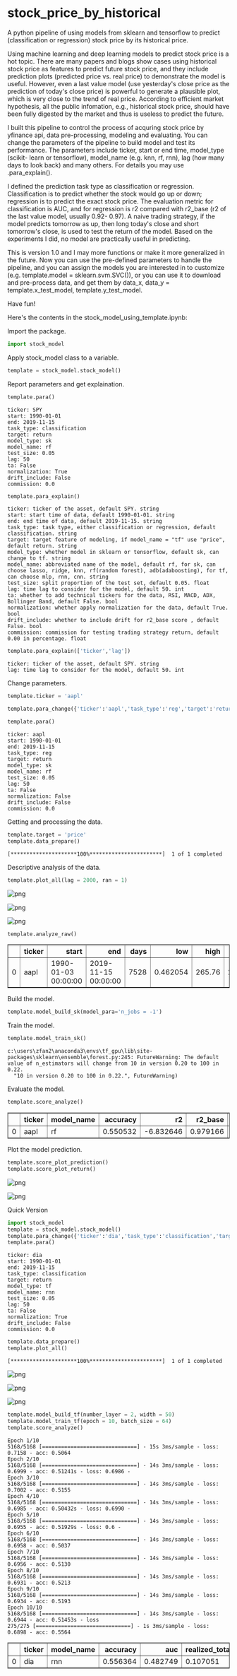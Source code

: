 # stock_price_by_historical
A python pipeline of using models from sklearn and tensorflow to predict (classification or regression) stock price by its historical price.

Using machine learning and deep learning models to predict stock price is a hot topic. There are many papers and blogs show cases using historical stock price as features to predict future stock price, and they include prediction plots (predicted price vs. real price) to demonstrate the model is useful. However, even a last value model (use yesterday's close price as the prediction of today's close price) is powerful to generate a plausible plot, which is very close to the trend of real price. According to efficient market hypothesis, all the public infomation, e.g., historical stock price, should have been fully digested by the market and thus is useless to predict the future.

I built this pipeline to control the process of acquring stock price by yfinance api, data pre-processing, modeling and evaluating. You can change the parameters of the pipeline to build model and test its performance. The parameters include ticker, start or end time, model_type (scikit- learn or tensorflow), model_name (e.g. knn, rf, rnn), lag (how many days to look back) and many others. For details you may use .para_explain().

I defined the prediction task type as classification or regression. Classification is to predict whether the stock would go up or down; regression is to predict the exact stock price. The evaluation metric for classification is AUC, and for regression is r2 compared with r2_base (r2 of the last value model, usually 0.92- 0.97). A naive trading strategy, if the model predicts tomorrow as up, then long today's close and short tomorrow's close, is used to test the return of the model. Based on the experiments I did, no model are practically useful in predicting.

This is version 1.0 and I may more functions or make it more generalized in the future. Now you can use the pre-defined parameters to handle the pipeline, and you can assign the models you are interested in to customize (e.g. template.model = sklearn.svm.SVC()), or you can use it to download and pre-process data, and get them by data_x, data_y = template.x_test_model, template.y_test_model.

Have fun!

Here's the contents in the stock_model_using_template.ipynb:

Import the package.


```python
import stock_model
```

Apply stock_model class to a variable.


```python
template = stock_model.stock_model()
```

Report parameters and get explaination.


```python
template.para()
```

    ticker: SPY
    start: 1990-01-01
    end: 2019-11-15
    task_type: classification
    target: return
    model_type: sk
    model_name: rf
    test_size: 0.05
    lag: 50
    ta: False
    normalization: True
    drift_include: False
    commission: 0.0
    


```python
template.para_explain()
```

    ticker: ticker of the asset, default SPY. string
    start: start time of data, default 1990-01-01. string
    end: end time of data, default 2019-11-15. string
    task_type: task type, either classification or regression, default classification. string
    target: target feature of modeling, if model_name = "tf" use "price", default return. string
    model_type: whether model in sklearn or tensorflow, default sk, can change to tf. string
    model_name: abbreviated name of the model, default rf, for sk, can choose lasso, ridge, knn, rf(random forest), adb(adaboosting), for tf, can choose mlp, rnn, cnn. string
    test_size: split proportion of the test set, default 0.05. float
    lag: time lag to consider for the model, default 50. int
    ta: whether to add technical tickers for the data, RSI, MACD, ADX, Bollinger Band, default False. bool
    normalization: whether apply normalization for the data, default True. bool
    drift_include: whether to include drift for r2_base score , default False. bool
    commission: commission for testing trading strategy return, default 0.00 in percentage. float
    


```python
template.para_explain(['ticker','lag'])
```

    ticker: ticker of the asset, default SPY. string
    lag: time lag to consider for the model, default 50. int
    

Change parameters.


```python
template.ticker = 'aapl'
```


```python
template.para_change({'ticker':'aapl','task_type':'reg','target':'return','normalization':False})
```


```python
template.para()
```

    ticker: aapl
    start: 1990-01-01
    end: 2019-11-15
    task_type: reg
    target: return
    model_type: sk
    model_name: rf
    test_size: 0.05
    lag: 50
    ta: False
    normalization: False
    drift_include: False
    commission: 0.0
    

Getting and processing the data.


```python
template.target = 'price'
template.data_prepare()
```

    [*********************100%***********************]  1 of 1 completed
    

Descriptive analysis of the data.


```python
template.plot_all(lag = 2000, ran = 1)
```


![png](using_template_picutres/output_15_0.png)



![png](using_template_picutres/output_15_1.png)



![png](using_template_picutres/output_15_2.png)



```python
template.analyze_raw()
```




<div>
<table border="1" class="dataframe">
  <thead>
    <tr style="text-align: right;">
      <th></th>
      <th>ticker</th>
      <th>start</th>
      <th>end</th>
      <th>days</th>
      <th>low</th>
      <th>high</th>
      <th>now</th>
      <th>annual_return</th>
      <th>total_return</th>
    </tr>
  </thead>
  <tbody>
    <tr>
      <td>0</td>
      <td>aapl</td>
      <td>1990-01-03 00:00:00</td>
      <td>2019-11-15 00:00:00</td>
      <td>7528</td>
      <td>0.462054</td>
      <td>265.76</td>
      <td>265.76</td>
      <td>0.193219</td>
      <td>195.823</td>
    </tr>
  </tbody>
</table>
</div>



Build the model.


```python
template.model_build_sk(model_para='n_jobs = -1')
```

Train the model.


```python
template.model_train_sk()
```

    c:\users\zfan2\anaconda3\envs\tf_gpu\lib\site-packages\sklearn\ensemble\forest.py:245: FutureWarning: The default value of n_estimators will change from 10 in version 0.20 to 100 in 0.22.
      "10 in version 0.20 to 100 in 0.22.", FutureWarning)
    

Evaluate the model.


```python
template.score_analyze()
```




<div>
<table border="1" class="dataframe">
  <thead>
    <tr style="text-align: right;">
      <th></th>
      <th>ticker</th>
      <th>model_name</th>
      <th>accuracy</th>
      <th>r2</th>
      <th>r2_base</th>
      <th>realized_total_return</th>
      <th>total_return</th>
      <th>annual_return</th>
    </tr>
  </thead>
  <tbody>
    <tr>
      <td>0</td>
      <td>aapl</td>
      <td>rf</td>
      <td>0.550532</td>
      <td>-6.832646</td>
      <td>0.979166</td>
      <td>0.413617</td>
      <td>0.416405</td>
      <td>0.261999</td>
    </tr>
  </tbody>
</table>
</div>



Plot the model prediction.


```python
template.score_plot_prediction()
template.score_plot_return()
```


![png](using_template_picutres/output_24_0.png)



![png](using_template_picutres/output_24_1.png)


Quick Version


```python
import stock_model
template = stock_model.stock_model()
template.para_change({'ticker':'dia','task_type':'classification','target':'return','model_name':'rnn','model_type':'tf'})
template.para()
```

    ticker: dia
    start: 1990-01-01
    end: 2019-11-15
    task_type: classification
    target: return
    model_type: tf
    model_name: rnn
    test_size: 0.05
    lag: 50
    ta: False
    normalization: True
    drift_include: False
    commission: 0.0
    


```python
template.data_prepare()
template.plot_all()
```

    [*********************100%***********************]  1 of 1 completed
    


![png](using_template_picutres/output_27_1.png)



![png](using_template_picutres/output_27_2.png)



![png](using_template_picutres/output_27_3.png)



```python
template.model_build_tf(number_layer = 2, width = 50)
template.model_train_tf(epoch = 10, batch_size = 64)
template.score_analyze()
```

    Epoch 1/10
    5168/5168 [==============================] - 15s 3ms/sample - loss: 0.7158 - acc: 0.5064
    Epoch 2/10
    5168/5168 [==============================] - 14s 3ms/sample - loss: 0.6999 - acc: 0.51241s - loss: 0.6986 - 
    Epoch 3/10
    5168/5168 [==============================] - 14s 3ms/sample - loss: 0.7002 - acc: 0.5155
    Epoch 4/10
    5168/5168 [==============================] - 14s 3ms/sample - loss: 0.6985 - acc: 0.50432s - loss: 0.6990 -
    Epoch 5/10
    5168/5168 [==============================] - 14s 3ms/sample - loss: 0.6955 - acc: 0.51929s - loss: 0.6 - 
    Epoch 6/10
    5168/5168 [==============================] - 14s 3ms/sample - loss: 0.6958 - acc: 0.5037
    Epoch 7/10
    5168/5168 [==============================] - 14s 3ms/sample - loss: 0.6956 - acc: 0.5130
    Epoch 8/10
    5168/5168 [==============================] - 14s 3ms/sample - loss: 0.6931 - acc: 0.5213
    Epoch 9/10
    5168/5168 [==============================] - 14s 3ms/sample - loss: 0.6934 - acc: 0.5193
    Epoch 10/10
    5168/5168 [==============================] - 14s 3ms/sample - loss: 0.6944 - acc: 0.51453s - loss
    275/275 [==============================] - 1s 3ms/sample - loss: 0.6898 - acc: 0.5564
    




<div>
<table border="1" class="dataframe">
  <thead>
    <tr style="text-align: right;">
      <th></th>
      <th>ticker</th>
      <th>model_name</th>
      <th>accuracy</th>
      <th>auc</th>
      <th>realized_total_return</th>
      <th>total_return</th>
      <th>annual_return</th>
    </tr>
  </thead>
  <tbody>
    <tr>
      <td>0</td>
      <td>dia</td>
      <td>rnn</td>
      <td>0.556364</td>
      <td>0.482749</td>
      <td>0.107051</td>
      <td>0.109376</td>
      <td>0.0997871</td>
    </tr>
  </tbody>
</table>
</div>
